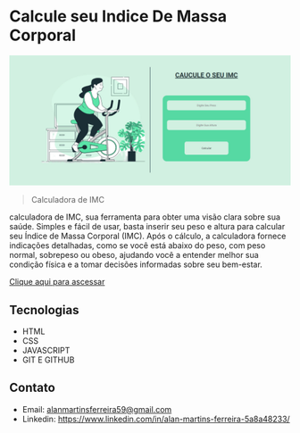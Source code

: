 # Calcule seu Indice De Massa Corporal

![preview](./imagens/preview.jpeg)


 >Calculadora de IMC

calculadora de IMC, sua ferramenta para obter uma visão clara sobre sua saúde. Simples e fácil de usar, basta inserir seu peso e altura para calcular seu Índice de Massa Corporal (IMC). Após o cálculo, a calculadora fornece indicações detalhadas, como se você está abaixo do peso, com peso normal, sobrepeso ou obeso, ajudando você a entender melhor sua condição física e a tomar decisões informadas sobre seu bem-estar.

[Clique aqui para ascessar]([https://martinsalan2003.github.io/Placar/](https://martinsalan2003.github.io/Calculadora-de-IMC/))


## Tecnologias

- HTML
- CSS
- JAVASCRIPT
- GIT E GITHUB

## Contato
- Email: alanmartinsferreira59@gmail.com
- Linkedin: https://www.linkedin.com/in/alan-martins-ferreira-5a8a48233/
